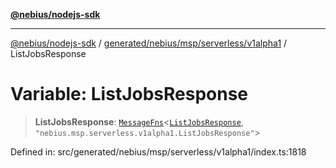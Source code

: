 [**@nebius/nodejs-sdk**](../../../../../../README.md)

---

[@nebius/nodejs-sdk](../../../../../../README.md) / [generated/nebius/msp/serverless/v1alpha1](../README.md) / ListJobsResponse

# Variable: ListJobsResponse

> **ListJobsResponse**: [`MessageFns`](../../../../../../runtime/protos/core/interfaces/MessageFns.md)\<[`ListJobsResponse`](../interfaces/ListJobsResponse.md), `"nebius.msp.serverless.v1alpha1.ListJobsResponse"`\>

Defined in: src/generated/nebius/msp/serverless/v1alpha1/index.ts:1818

